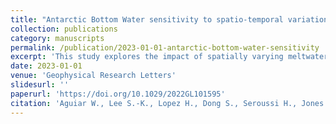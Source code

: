 ```yaml
---
title: "Antarctic Bottom Water sensitivity to spatio-temporal variations in Antarctic meltwater fluxes"
collection: publications
category: manuscripts
permalink: /publication/2023-01-01-antarctic-bottom-water-sensitivity
excerpt: 'This study explores the impact of spatially varying meltwater fluxes on Antarctic Bottom Water (AABW) properties and formation. Using a global ocean and sea-ice model, we show that non-uniform meltwater fluxes result in higher salinities in AABW compared to uniform fluxes. Additionally, we find that increases in ice sheet melting since 1958 can explain the observed freshening of AABW since 1990.'
date: 2023-01-01
venue: 'Geophysical Research Letters'
slidesurl: ''
paperurl: 'https://doi.org/10.1029/2022GL101595'
citation: 'Aguiar W., Lee S.-K., Lopez H., Dong S., Seroussi H., Jones D.C., and Morrison A.K. (2023). "Antarctic Bottom Water sensitivity to spatio-temporal variations in Antarctic meltwater fluxes." <i>Geophysical Research Letters</i>, 50:e2022GL101595. \href{https://doi.org/10.1029/2022GL101595}{https://doi.org/10.1029/2022GL101595}'
---
```

